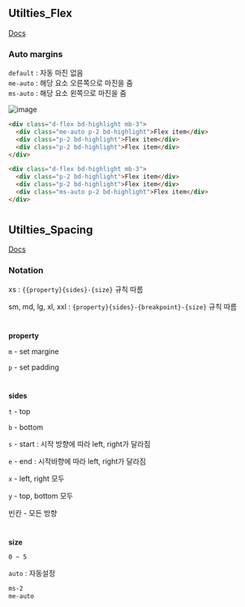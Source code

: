 ## Utilties_Flex
[Docs](https://getbootstrap.com/docs/5.1/utilities/flex/)

### Auto margins
 
`default` : 자동 마진 없음    
`me-auto` : 해당 요소 오른쪽으로 마진을 줌     
`ms-auto` : 해당 요소 왼쪽으로 마진을 줌      


![image](https://user-images.githubusercontent.com/44824456/134842676-218d2e51-92d1-4738-bb32-d5340f465326.png)     


```html
<div class="d-flex bd-highlight mb-3">
  <div class="me-auto p-2 bd-highlight">Flex item</div>
  <div class="p-2 bd-highlight">Flex item</div>
  <div class="p-2 bd-highlight">Flex item</div>
</div>

<div class="d-flex bd-highlight mb-3">
  <div class="p-2 bd-highlight">Flex item</div>
  <div class="p-2 bd-highlight">Flex item</div>
  <div class="ms-auto p-2 bd-highlight">Flex item</div>
</div>
```

#

## Utilties_Spacing

[Docs](https://getbootstrap.com/docs/5.1/utilities/spacing/)

### Notation

xs : `{{property}{sides}-{size}` 규칙 따름

sm, md, lg, xl, xxl : `{property}{sides}-{breakpoint}-{size}` 규칙 따름

#

**property**

`m` - set margine

`p` - set padding

#

**sides**

`t` - top

`b` - bottom

`s` - start : 시작 방향에 따라 left, right가 달라짐

`e` - end : 시작바향에 따라 left, right가 달라짐

`x` - left, right 모두

`y` - top, bottom 모두

빈칸 - 모든 방향

#

**size**

`0 ~ 5`

`auto` : 자동설정

```html
ms-2 
me-auto
```
